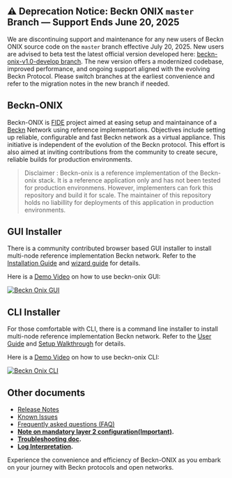 ## ⚠️ Deprecation Notice: Beckn ONIX `master` Branch — Support Ends June 20, 2025
We are discontinuing support and maintenance for any new users of Beckn ONIX source code on the `master` branch effective July 20, 2025. New users are advised to beta test the latest official version developed here: [beckn-onix-v1.0-develop branch](https://github.com/beckn/beckn-onix/tree/beckn-onix-v1.0-develop). The new version offers a modernized codebase, improved performance, and ongoing support aligned with the evolving Beckn Protocol. Please switch branches at the earliest convenience and refer to the migration notes in the new branch if needed.  


## Beckn-ONIX

Beckn-ONIX is [FIDE](https://fide.org/) project aimed at easing setup and maintainance of a [Beckn](https://becknprotocol.io/) Network using reference implementations. Objectives include setting up reliable, configurable and fast Beckn network as a virtual appliance. This initiative is independent of the evolution of the Beckn protocol. This effort is also aimed at inviting contributions from the community to create secure, reliable builds for production environments.

> Disclaimer : Beckn-onix is a reference implementation of the Beckn-onix stack. It is a reference application only and has not been tested for production environmens. However, implementers can fork this repository and build it for scale. The maintainer of this repository holds no liabillity for deployments of this application in production environments.

## GUI Installer

There is a community contributed browser based GUI installer to install multi-node reference implementation Beckn network. Refer to the [Installation Guide](./onix-gui/GUI/README.md) and [wizard guide](./onix-gui/README.md) for details.

Here is a [Demo Video](https://drive.google.com/file/d/1p1c1N9vCj-Rv0kBAsRIQ-KFfORTc1DjJ/view?usp=sharing) on how to use beckn-onix GUI:

[![Beckn Onix GUI](https://mishalabdullah.xyz/images/beckn-cli-youtube.png)](https://drive.google.com/file/d/1p1c1N9vCj-Rv0kBAsRIQ-KFfORTc1DjJ/view?usp=sharing)

## CLI Installer

For those comfortable with CLI, there is a command line installer to install multi-node reference implementation Beckn network. Refer to the [User Guide](./docs/user_guide.md) and [Setup Walkthrough](./docs/setup_walkthrough.md) for details.

Here is a [Demo Video](https://drive.google.com/file/d/1PfdhIpq-Qo6sDy0wAnO0zllCMGX718FW/view?usp=sharing) on how to use beckn-onix CLI:

[![Beckn Onix CLI](https://mishalabdullah.xyz/images/beckn-gui-youtube.png)](https://drive.google.com/file/d/1PfdhIpq-Qo6sDy0wAnO0zllCMGX718FW/view?usp=sharing)

## Other documents

- [Release Notes](./docs/release_notes.md)
- [Known Issues](./docs/known_issues.md)
- [Frequently asked questions (FAQ)](./docs/faq.md)
- **[Note on mandatory layer 2 configuration(Important)](./docs/notes/mandatory_layer_2_config.md).**
- **[Troubleshooting doc](https://github.com/beckn/missions/blob/main/docs/troubleshoot.md).**
- **[Log Interpretation](https://github.com/beckn/missions/blob/main/docs/log-interpretation.md).**

Experience the convenience and efficiency of Beckn-ONIX as you embark on your journey with Beckn protocols and open networks.
